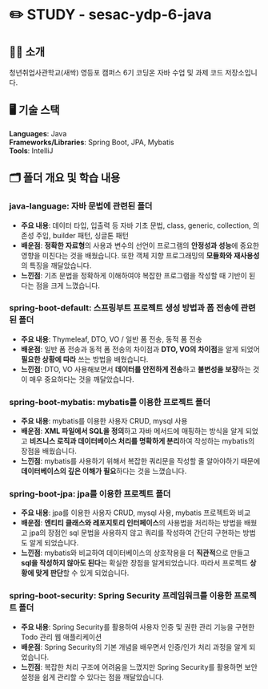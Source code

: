 # ✏️ STUDY - sesac-ydp-6-java

## 👋🏻 소개
청년취업사관학교(새싹) 영등포 캠퍼스 6기 코딩온 자바 수업 및 과제 코드 저장소입니다.

## 🖥️ 기술 스택
**Languages**: Java <br>
**Frameworks/Libraries**: Spring Boot, JPA, Mybatis <br>
**Tools**: IntelliJ <br>

## 🗂️ 폴더 개요 및 학습 내용
### java-language: 자바 문법에 관련된 폴더
- **주요 내용**: 데이터 타입, 입출력 등 자바 기초 문법, class, generic, collection, 의존성 주입, builder 패턴, 싱글톤 패턴
- **배운점**: **정확한 자료형**의 사용과 변수의 선언이 프로그램의 **안정성과 성능**에 중요한 영향을 미친다는 것을 배웠습니다. 또한 객체 지향 프로그래밍의 **모듈화와 재사용성**의 특징을 깨달았습니다.
- **느낀점**: 기초 문법을 정확하게 이해하여야 복잡한 프로그램을 작성할 때 기반이 된다는 점을 크게 느꼈습니다.

### spring-boot-default: 스프링부트 프로젝트 생성 방법과 폼 전송에 관련된 폴더
- **주요 내용**: Thymeleaf, DTO, VO / 일반 폼 전송, 동적 폼 전송
- **배운점**: 일반 폼 전송과 동적 폼 전송의 차이점과 **DTO, VO의 차이점**을 알게 되었어 **필요한 상황에 따라** 쓰는 방법을 배웠습니다.
- **느낀점**: DTO, VO 사용해보면서 **데이터를 안전하게 전송**하고 **불변성을 보장**하는 것이 매우 중요하다는 것을 깨달았습니다.

### spring-boot-mybatis: mybatis를 이용한 프로젝트 폴더
- **주요 내용**: mybatis를 이용한 사용자 CRUD, mysql 사용
- **배운점**: **XML 파일에서 SQL을 정의**하고 자바 메서드에 매핑하는 방식을 알게 되었고 **비즈니스 로직과 데이터베이스 처리를 명확하게 분리**하여 작성하는 mybatis의 장점을 배웠습니다.
- **느낀점**: mybatis를 사용하기 위해서 복잡한 쿼리문을 작성할 줄 알아야하기 때문에 **데이터베이스의 깊은 이해가 필요**하다는 것을 느꼈습니다.

### spring-boot-jpa: jpa를 이용한 프로젝트 폴더
  - **주요 내용**: jpa를 이용한 사용자 CRUD, mysql 사용, mybatis 프로젝트와 비교
  - **배운점**: **엔티티 클래스와 레포지토리 인터페이스**의 사용법을 처리하는 방법을 배웠고 jpa의 장점인 sql 문법을 사용하지 않고 쿼리를 작성하여 간단히 구현하는 방법도 알게 되었습니다.
  - **느낀점**: mybatis와 비교하여 데이터베이스의 상호작용을 더 **직관적**으로 만들고 **sql을 작성하지 않아도 된다**는 확실한 장점을 알게되었습니다. 따라서 프로젝트 **상황에 맞게 판단**할 수 있게 되었습니다.

### spring-boot-security: Spring Security 프레임워크를 이용한 프로젝트 폴더
- **주요 내용**: Spring Security를 활용하여 사용자 인증 및 권한 관리 기능을 구현한 Todo 관리 웹 애플리케이션
- **배운점**: Spring Security의 기본 개념을 배우면서 인증/인가 처리 과정을 알게 되었습니다.
- **느낀점**: 복잡한 처리 구조에 어려움을 느꼈지만 Spring Security를 활용하면 보안 설정을 쉽게 관리할 수 있다는 점을 깨달았습니다.
